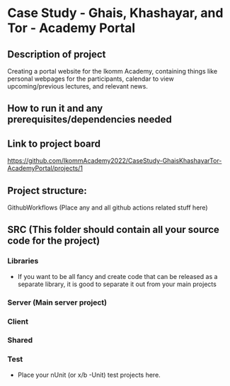 # Case Study - Ghais, Khashayar, and Tor - Academy Portal

## Description of project
Creating a portal website for the Ikomm Academy, containing things like personal webpages for the participants, calendar to view upcoming/previous lectures, and relevant news.

## How to run it and any prerequisites/dependencies needed


## Link to project board
https://github.com/IkommAcademy2022/CaseStudy-GhaisKhashayarTor-AcademyPortal/projects/1

## Project structure:
GithubWorkflows (Place any and all github actions related stuff here)

## SRC (This folder should contain all your source code for the project)  
### Libraries   
*  If you want to be all fancy and create code that can be released as a separate library, it is good to separate it out from your main projects  
###  Server (Main server project)  
###  Client   
###  Shared  
### Test   
* Place your nUnit (or x/b -Unit) test projects here.   

